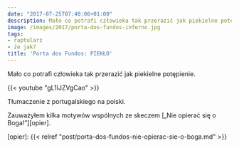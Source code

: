 ```yaml
---
date: "2017-07-25T07:40:06+01:00"
description: Mało co potrafi człowieka tak przerazić jak piekielne potępienie.
image: /images/2017/porta-dos-fundos-inferno.jpg
tags:
- raptularz
- że jak?
title: 'Porta dos Fundos: PIEKŁO'
---
```


Mało co potrafi człowieka tak przerazić jak piekielne potępienie.

<!--more-->

{{< youtube "gL1lJZVgCao" >}}

Tłumaczenie z portugalskiego na polski.

Zauważyłem kilka motywów wspólnych ze skeczem [„Nie opierać się o
Boga!”][opier].

[opier]: {{< relref "post/porta-dos-fundos-nie-opierac-sie-o-boga.md" >}}

